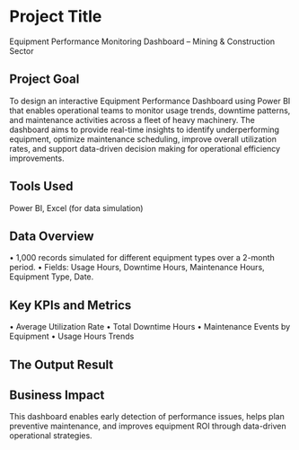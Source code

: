 # Project Title
Equipment Performance Monitoring Dashboard – Mining & Construction Sector 

## Project Goal
To design an interactive Equipment Performance Dashboard using Power BI that enables operational teams to monitor usage trends, downtime patterns, and maintenance activities across a fleet of heavy machinery.
The dashboard aims to provide real-time insights to identify underperforming equipment, optimize maintenance scheduling, improve overall utilization rates, and support data-driven decision making for operational efficiency improvements.

## Tools Used
Power BI, Excel (for data simulation)

## Data Overview
•	1,000 records simulated for different equipment types over a 2-month period.
•	Fields: Usage Hours, Downtime Hours, Maintenance Hours, Equipment Type, Date.

## Key KPIs and Metrics
•	Average Utilization Rate
•	Total Downtime Hours
•	Maintenance Events by Equipment
•	Usage Hours Trends

## The Output Result


## Business Impact
This dashboard enables early detection of performance issues, helps plan preventive maintenance, and improves equipment ROI through data-driven operational strategies.

